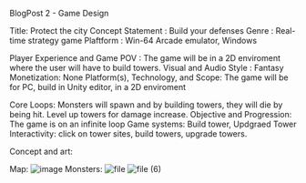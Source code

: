 BlogPost 2 - Game Design

Title: Protect the city
Concept Statement : Build your defenses
Genre : Real-time strategy game
Plaftform : Win-64 Arcade emulator, Windows

Player Experience and Game POV : The game will be in a 2D enviroment where the user will have to build towers. 
Visual and Audio Style : Fantasy
Monetization: None
Platform(s), Technology, and Scope: The game will be for PC, build in Unity editor, in a 2D enviroment

Core Loops: Monsters will spawn and by building towers, they will die by being hit. Level up towers for damage increase.
Objective and Progression: The game is on an infinite loop 
Game systems: Build tower, Updgraed Tower
Interactivity: click on tower sites, build towers, upgrade towers.

Concept and art:

Map:
![image](https://github.com/Caticu/GMD-TowerDefense/assets/36474546/17944735-99e3-4f7a-be03-a8966761a545)
Monsters:
![file](https://github.com/Caticu/GMD-TowerDefense/assets/36474546/ab3eea8d-48f3-4ace-9971-fe1c690b476c)
![file (6)](https://github.com/Caticu/GMD-TowerDefense/assets/36474546/8667ef8e-6c1f-43a2-9805-304e905e78ea)
